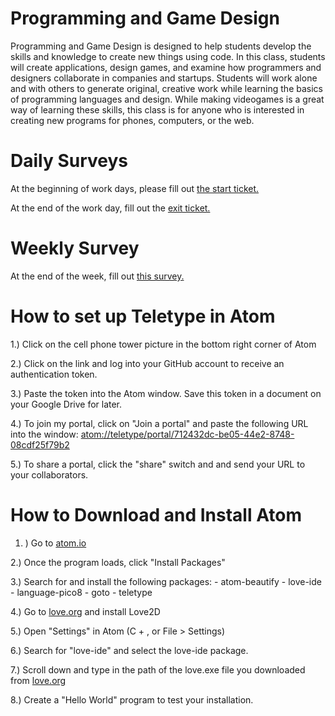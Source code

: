 # Programming and Game Design

Programming and Game Design is designed to help students develop the skills and knowledge to create new things using code.  In this class, students will create applications, design games, and examine how programmers and designers collaborate in companies and startups. Students will work alone and with others to generate original, creative work while learning the basics of programming languages and design. While making videogames is a great way of learning these skills, this class is for anyone who is interested in creating new programs for phones, computers, or the web.

# Daily Surveys

At the beginning of work days, please fill out [the start ticket.](https://docs.google.com/forms/d/e/1FAIpQLScl63iNuSid26yXDK3pl-FUGgjr4Wkv2henoI2bOL1pQGVO1g/viewform?usp=sf_link)

At the end of the work day, fill out the [exit ticket.](https://docs.google.com/forms/d/e/1FAIpQLSd2ubb-lGUHwIw57TuF5zFAWwtwL-AGvBunBdw87x6gpuyw-A/viewform?usp=sf_link)

# Weekly Survey

At the end of the week, fill out [this survey.](https://docs.google.com/forms/d/1DidB9yXJmA7EVDSTZHvamRLc7hnDxJq_KfaXKCUKPlU/edit#responses)

# How to set up Teletype in Atom

1.) Click on the cell phone tower picture in the bottom right corner of Atom

2.) Click on the link and log into your GitHub account to receive an authentication token.

3.) Paste the token into the Atom window. Save this token in a document on your Google Drive for later.

4.) To join my portal, click on "Join a portal" and paste the following URL into the window: [atom://teletype/portal/712432dc-be05-44e2-8748-08cdf25f79b2](atom://teletype/portal/712432dc-be05-44e2-8748-08cdf25f79b2)

5.) To share a portal, click the "share" switch and and send your URL to your collaborators.

# How to Download and Install Atom

1. ) Go to [atom.io](atom.io)

2.) Once the program loads, click "Install Packages"

3.) Search for and install the following packages:
    - atom-beautify
    - love-ide
    - language-pico8
    - goto
    - teletype
    
4.) Go to [love.org](https://love2d.org/) and install Love2D

5.) Open "Settings" in Atom (C + , or File > Settings)

6.) Search for "love-ide" and select the love-ide package.

7.) Scroll down and type in the path of the love.exe file you downloaded from [love.org](https://love2d.org/)

8.) Create a "Hello World" program to test your installation.
